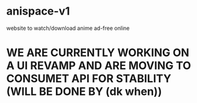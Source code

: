 # anispace-v1

website to watch/download anime ad-free online

# WE ARE CURRENTLY WORKING ON A UI REVAMP AND ARE MOVING TO CONSUMET API FOR STABILITY (WILL BE DONE BY (dk when))
